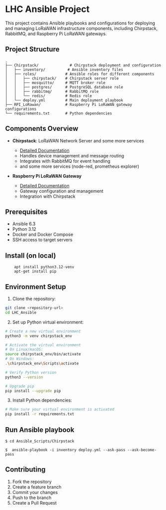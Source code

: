 # LHC Ansible Project

This project contains Ansible playbooks and configurations for deploying and managing LoRaWAN infrastructure components, including Chirpstack, RabbitMQ, and Raspberry Pi LoRaWAN gateways.

## Project Structure

```
.
├── Chirpstack/              # Chirpstack deployment and configuration
│   ├── inventory/          # Ansible inventory files
│   ├── roles/             # Ansible roles for different components
│   │   ├── chirpstack/    # Chirpstack server role
│   │   ├── mosquitto/     # MQTT broker role
│   │   ├── postgres/      # PostgreSQL database role
│   │   ├── rabbitmq/      # RabbitMQ role
│   │   └── redis/         # Redis role
│   └── deploy.yml         # Main deployment playbook
├── RPI_LoRawan/           # Raspberry Pi LoRaWAN gateway configurations
└── requirements.txt       # Python dependencies
```

## Components Overview

- **Chirpstack**: LoRaWAN Network Server and some more services
  - [Detailed Documentation](Chirpstack/README.md)
  - Handles device management and message routing
  - Integrates with RabbitMQ for event handling
  - and some more services (node-red, prometheus explorer)

- **Raspberry Pi LoRaWAN Gateway**
  - [Detailed Documentation](RPI_LoRawan/README.md)
  - Gateway configuration and management
  - Integration with Chirpstack

## Prerequisites

- Ansible 6.3
- Python 3.12
- Docker and Docker Compose
- SSH access to target servers

## Install (on local)
```
    apt install python3.12-venv
    apt-get install pip
```

## Environment Setup

1. Clone the repository:
```bash
git clone <repository-url>
cd LHC_Ansible
```

2. Set up Python virtual environment:
```bash
# Create a new virtual environment
python3 -m venv chirpstack_env

# Activate the virtual environment
# On Linux/macOS:
source chirpstack_env/bin/activate
# On Windows:
.\chirpstack_env\Scripts\activate

# Verify Python version
python3 --version

# Upgrade pip
pip install --upgrade pip
```

3. Install Python dependencies:
```bash
# Make sure your virtual environment is activated
pip install -r requirements.txt
```

## Run Ansible playbook

```
$ cd Ansible_Scripts/Chirpstack

$  ansible-playbook -i inventory deploy.yml --ask-pass --ask-become-pass
```


## Contributing

1. Fork the repository
2. Create a feature branch
3. Commit your changes
4. Push to the branch
5. Create a Pull Request

